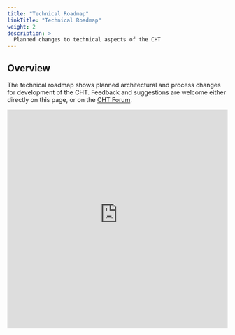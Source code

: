 ```yaml
---
title: "Technical Roadmap"
linkTitle: "Technical Roadmap"
weight: 2
description: >
  Planned changes to technical aspects of the CHT
---
```


## Overview

The technical roadmap shows planned architectural and process changes for development of the CHT. Feedback and suggestions are welcome either directly on this page, or on the [CHT Forum](https://forum.communityhealthtoolkit.org/).

<iframe src="https://technicalroadmap.communityhealthtoolkit.org" frameborder="0" width="100%" height="500px"></iframe>
